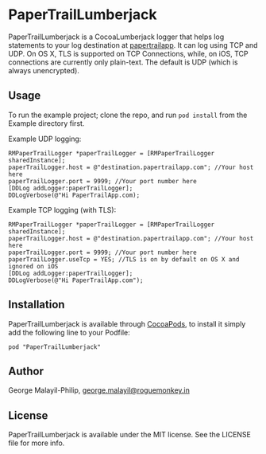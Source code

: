 # PaperTrailLumberjack
PaperTrailLumberjack is a CocoaLumberjack logger that helps log statements to your log destination at [papertrailapp](http://papertrailapp.com).
It can log using TCP and UDP. On OS X, TLS is supported on TCP Connections, while, on iOS, TCP connections are currently only plain-text. 
The default is UDP (which is always unencrypted). 

## Usage

To run the example project; clone the repo, and run `pod install` from the Example directory first.

Example UDP logging:

    RMPaperTrailLogger *paperTrailLogger = [RMPaperTrailLogger sharedInstance];
    paperTrailLogger.host = @"destination.papertrailapp.com"; //Your host here
    paperTrailLogger.port = 9999; //Your port number here    
    [DDLog addLogger:paperTrailLogger];
    DDLogVerbose(@"Hi PaperTrailApp.com);

Example TCP logging (with TLS):

    RMPaperTrailLogger *paperTrailLogger = [RMPaperTrailLogger sharedInstance];
    paperTrailLogger.host = @"destination.papertrailapp.com"; //Your host here
    paperTrailLogger.port = 9999; //Your port number here    
    paperTrailLogger.useTcp = YES; //TLS is on by default on OS X and ignored on iOS    
    [DDLog addLogger:paperTrailLogger];
    DDLogVerbose(@"Hi PaperTrailApp.com");
 
## Installation

PaperTrailLumberjack is available through [CocoaPods](http://cocoapods.org), to install
it simply add the following line to your Podfile:

    pod "PaperTrailLumberjack"

## Author

George Malayil-Philip, george.malayil@roguemonkey.in

## License

PaperTrailLumberjack is available under the MIT license. See the LICENSE file for more info.

